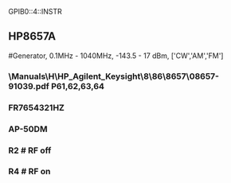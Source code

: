GPIB0::4::INSTR
## HP8657A
#Generator, 0.1MHz - 1040MHz, -143.5 - 17 dBm, ['CW','AM','FM']
### \Manuals\H\HP_Agilent_Keysight\8\86\8657\08657-91039.pdf P61,62,63,64
### FR7654321HZ
### AP-50DM
### R2 # RF off
### R4 # RF on

